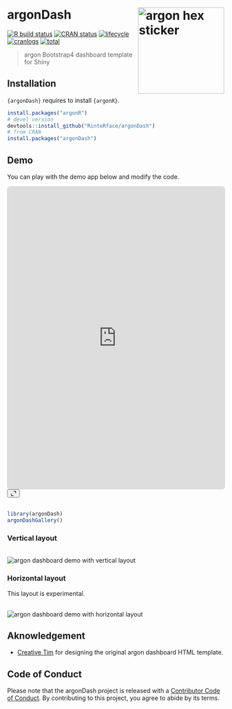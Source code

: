 
# argonDash <img src="http://www.rinterface.com/inst/images/argonDash.svg" width=200 align="right" alt="argon hex sticker"/>

[![R build
status](https://github.com/RinteRface/argonDash/workflows/R-CMD-check/badge.svg)](https://github.com/RinteRface/argonDash/actions)
[![CRAN
status](https://www.r-pkg.org/badges/version/argonDash)](https://cran.r-project.org/package=argonDash)
[![lifecycle](https://img.shields.io/badge/lifecycle-maturing-ff69b4.svg)](https://www.tidyverse.org/lifecycle/#maturing)
[![cranlogs](https://cranlogs.r-pkg.org/badges/argonDash)](https://cran.r-project.org/package=argonDash)
[![total](https://cranlogs.r-pkg.org/badges/grand-total/argonDash)](https://www.rpackages.io/package/argonDash)

> argon Bootstrap4 dashboard template for Shiny

## Installation

`{argonDash}` requires to install `{argonR}`.

``` r
install.packages("argonR")
# devel version
devtools::install_github("RinteRface/argonDash")
# from CRAN
install.packages("argonDash")
```

## Demo

You can play with the demo app below and modify the code.

<div class="card bslib-card bslib-mb-spacing html-fill-item html-fill-container" data-bslib-card-init data-full-screen="false" data-require-bs-caller="card()" data-require-bs-version="5" id="bslib-card-2321" style="margin: 0 auto; float: none;">
<div class="card-body bslib-gap-spacing html-fill-item html-fill-container" style="margin-top:auto;margin-bottom:auto;flex:1 1 auto;">
<iframe class="html-fill-item" src="https://shinylive.io/r/editor/#code=NobwRAdghgtgpmAXGKAHVA6ASmANGAYwHsIAXOMpMAGwEsAjAJykYE8AKFgcxIBEoAzgAsAlAB0IdJiw7DaEVuIgS5CgILpetRuwGsB5GBgBmtanHZiwcAB6xU5gQHouUaubZXcAAlRQCANZQXHDeALzeVtx8gkJWIkpgAL4AukA" height="700" width="100%" style="border: 1px solid rgba(0,0,0,0.175); border-radius: .375rem;" allowfullscreen="" allow="autoplay" data-external="1"></iframe>
</div>
<bslib-tooltip placement="auto" bsOptions="[]" data-require-bs-version="5" data-require-bs-caller="tooltip()">
<template>Expand</template>
<button aria-expanded="false" aria-label="Expand card" class="bslib-full-screen-enter badge rounded-pill"><svg xmlns="http://www.w3.org/2000/svg" viewBox="0 0 24 24" style="height:1em;width:1em;fill:currentColor;" aria-hidden="true" role="img"><path d="M20 5C20 4.4 19.6 4 19 4H13C12.4 4 12 3.6 12 3C12 2.4 12.4 2 13 2H21C21.6 2 22 2.4 22 3V11C22 11.6 21.6 12 21 12C20.4 12 20 11.6 20 11V5ZM4 19C4 19.6 4.4 20 5 20H11C11.6 20 12 20.4 12 21C12 21.6 11.6 22 11 22H3C2.4 22 2 21.6 2 21V13C2 12.4 2.4 12 3 12C3.6 12 4 12.4 4 13V19Z"/></svg></button>
</bslib-tooltip>
<script data-bslib-card-init>bslib.Card.initializeAllCards();</script>
</div>

<br/>

``` r
library(argonDash)
argonDashGallery()
```

### Vertical layout

<br>
<img src="man/figures/argonDashDemo.png" alt="argon dashboard demo with vertical layout">

### Horizontal layout

This layout is experimental.

<br>
<img src="man/figures/argonDashDemo_horizontal.png" alt="argon dashboard demo with horizontal layout">

## Aknowledgement

- [Creative Tim](https://www.creative-tim.com/) for designing the
  original argon dashboard HTML template.

## Code of Conduct

Please note that the argonDash project is released with a [Contributor
Code of
Conduct](https://contributor-covenant.org/version/2/0/CODE_OF_CONDUCT.html).
By contributing to this project, you agree to abide by its terms.

